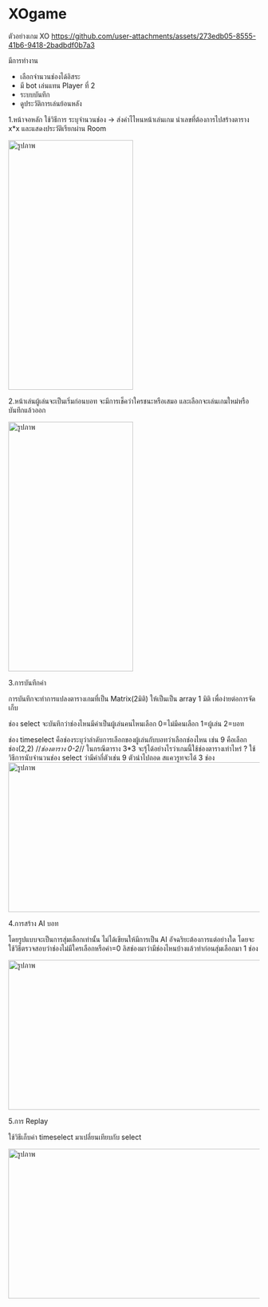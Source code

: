 # XOgame
ตัวอย่างเกม XO
https://github.com/user-attachments/assets/273edb05-8555-41b6-9418-2badbdf0b7a3



มีการทำงาน
 - เลือกจำนวนช่องได้อิสระ
 - มี bot เล่นแทน Player ที่ 2
 - ระบบบันทึก
 - ดูประวัติการเล่นย้อนหลัง

1.หน้าจอหลัก ใช้วิธีการ ระบุจำนวนช่อง -> ส่งค่าไไหนหน้าเล่นเกม นำเลขที่ต้องการไปสร้างตาราง x*x และแสดงประวัติเรียกผ่าน Room

<img src="https://imgur.com/u5a4b6r.jpg" alt="รูปภาพ" width="250" height="500">

2.หน้าเล่นผู้เล่นจะเป็นเริ่มก่อนบอท จะมีการเช็คว่าใครชนะหรือเสมอ และเลือกจะเล่นเกมใหม่หรือบันทึกแล้วออก

<img src="https://imgur.com/v1tNodO.jpg" alt="รูปภาพ" width="250" height="500">

3.การบันทึกค่า

การบันทึกจะทำการแปลงตารางเกมที่เป็น Matrix(2มิติ) ให้เป็นเป็น array 1 มิติ เพื่อง่ายต่อการจัดเก็บ

ช่อง select จะบันทึกว่าช่องไหนมีค่าเป็นผู้เล่นคนไหนเลือก 
  0=ไม่มีคนเลือก
1=ผู้เล่น 
2=บอท

ช่อง timeselect คือช่องระบุว่าลำดับการเลือกของผู้เล่นกับบอทว่าเลือกช่องไหน เช่น 9 คือเลือกช่อง(2,2) //*ช่องตาราง 0-2*// ในกรณีตาราง 3*3 
จะรุ้ได้อย่างไรว่าเกมนี้ใช้ช่องตารางเท่าไหร่ ?   ใช้วิธีการนับจำนวนช่อง select ว่ามีค่ากี่ตัวเช่น 9 ตัวนำไปถอด สแควรูทจะได้ 3 ช่อง
<img src="https://imgur.com/shC4GOF.jpg" alt="รูปภาพ" width="2000" height="300">

4.การสร้าง AI บอท

โดยรูปแบบจะเป็นการสุ่มเลือกเท่านั้น ไม่ได้เขียนให้มีการเป็น AI อัจฉริยะต้องการแต่อย่างใด โดยจะใช้วิธีตรวจสอบว่าช่องไม่มีใครเลือกหรือค่า=0 ลิสช่องมาว่ามีช่องไหนบ้างแล้วทำก่อนสุ่มเลือกมา 1 ช่อง

<img src="https://imgur.com/gJJt89F.jpg" alt="รูปภาพ" width="800" height="300">

5.การ Replay

ใช้วิธีเก็บค่า timeselect มาเปลี่ยนเทียบกับ select

<img src="https://imgur.com/gJJt89F.jpg" alt="รูปภาพ" width="800" height="300">



